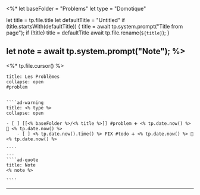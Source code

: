 <%*
let baseFolder = "Problems"
let type = "Domotique"

let title = tp.file.title
let defaultTitle = "Untitled"
if (title.startsWith(defaultTitle)) {
	title = await tp.system.prompt("Title from page");
	if (!title) title = defaultTitle
	await tp.file.rename(`${title}`);
} 

let note = await tp.system.prompt("Note");
%>
---
<%* tp.file.cursor() %> 
`````ad-danger
title: Les Problèmes
collapse: open
#problem


````ad-warning
title: <% type %>
collapse: open

- [ ] [[<% baseFolder %>/<% title %>]] #problem ➕ <% tp.date.now() %> 🛫 <% tp.date.now() %>  
	- [ ] <% tp.date.now().time() %> FIX #todo ➕ <% tp.date.now() %> 🛫 <% tp.date.now() %> 

````
---
````ad-quote
title: Note
<% note %> 

````

`````

---

